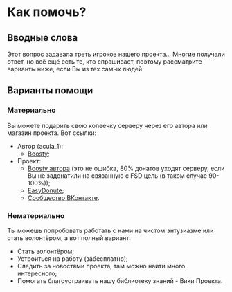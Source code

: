 # Как помочь?

## Вводные слова

Этот вопрос задавала треть игроков нашего проекта... Многие получали ответ, но всё ещё есть те, кто спрашивает, поэтому рассматрите варианты ниже, если Вы из тех самых людей.

## Варианты помощи

### Материально

Вы можете подарить свою копеечку серверу через его автора или магазин проекта. Вот ссылки:

- Автор (acula_1):
  - [Boosty](https://boosty.to/acula_1/donate);
- Проект:
  - [Boosty автора](https://boosty.to/acula_1/donate) (это не ошибка, 80% донатов уходят серверу, если Вы не задонатили на связанную с FSD цель (в таком случае 90-100%));
  - [EasyDonute](https://farysd.easydonate.ru);
  - [Сообщество ВКонтакте](https://vk.com/donut/farysd).

### Нематериально

Ты можешь попробовать работать с нами на чистом энтузиазме или стать волонтёром, а вот полный вариант:

- Стать волонтёром;
- Устроиться на работу (забесплатно);
- Следить за новостями проекта, там можно найти много интересного;
- Помогать благоустраивать нашу библиотеку знаний - Вики Проекта.
